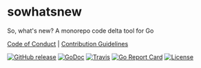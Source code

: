 # sowhatsnew

So, what&#39;s new? A monorepo code delta tool for Go

[Code of Conduct](./CODE_OF_CONDUCT.md) |
[Contribution Guidelines](./.github/CONTRIBUTING.md)

[![GitHub release](https://img.shields.io/github/tag/manifoldco/sowhatsnew.svg?label=latest)](https://github.com/manifoldco/sowhatsnew/releases)
[![GoDoc](https://img.shields.io/badge/godoc-reference-blue.svg)](https://godoc.org/github.com/manifoldco/sowhatsnew)
[![Travis](https://img.shields.io/travis/manifoldco/sowhatsnew/master.svg)](https://travis-ci.org/manifoldco/sowhatsnew)
[![Go Report Card](https://goreportcard.com/badge/github.com/manifoldco/sowhatsnew)](https://goreportcard.com/report/github.com/manifoldco/sowhatsnew)
[![License](https://img.shields.io/badge/license-BSD-blue.svg)](./LICENSE.md)
